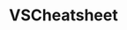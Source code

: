 ---
title: VSCheatsheet
site: https://www.vscheatsheet.com
description: Shortcuts in the shortest time possible.
tags: [tool]
---